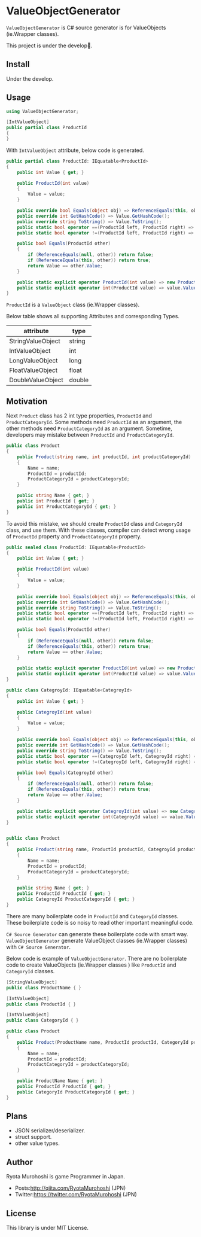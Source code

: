 # ValueObjectGenerator

`ValueObjectGenerator` is C# source generator is for ValueObjects (ie.Wrapper classes).

This project is under the develop🚧.

## Install

Under the develop.

## Usage

```csharp
using ValueObjectGenerator;

[IntValueObject]
public partial class ProductId
{
}
```

With `IntValueObject` attribute, below code is generated.

```csharp
public partial class ProductId: IEquatable<ProductId>
{
    public int Value { get; }

    public ProductId(int value)
    {
        Value = value;
    }

    public override bool Equals(object obj) => ReferenceEquals(this, obj) || obj is ProductId other && Equals(other);
    public override int GetHashCode() => Value.GetHashCode();
    public override string ToString() => Value.ToString();
    public static bool operator ==(ProductId left, ProductId right) => Equals(left, right);
    public static bool operator !=(ProductId left, ProductId right) => !Equals(left, right);

    public bool Equals(ProductId other)
    {
        if (ReferenceEquals(null, other)) return false;
        if (ReferenceEquals(this, other)) return true;
        return Value == other.Value;
    }

    public static explicit operator ProductId(int value) => new ProductId(value);
    public static explicit operator int(ProductId value) => value.Value;
}
```

`ProductId` is a `ValueObject` class (ie.Wrapper classes).

Below table shows all supporting Attributes and corresponding Types.

| attribute  | type |
----|----
| StringValueObject | string |
| IntValueObject | int |
| LongValueObject | long |
| FloatValueObject | float |
| DoubleValueObject | double |

## Motivation

Next `Product` class has 2 int type properties, `ProductId` and `ProductCategoryId`.
Some methods need `ProductId` as an argument, the other methods need `ProductCategoryId` as an argument.
Sometime, developers may mistake between `ProductId` and `ProductCategoryId`.

```csharp
public class Product
{
    public Product(string name, int productId, int productCategoryId)
    {
        Name = name;
        ProductId = productId;
        ProductCategoryId = productCategoryId;
    }

    public string Name { get; }
    public int ProductId { get; }
    public int ProductCategoryId { get; }
}
```

To avoid this mistake, we should create `ProductId` class and `CategoryId` class, and use them.
With these classes, compiler can detect wrong usage of `ProductId` property and `ProductCategoryId` property.

```csharp
public sealed class ProductId: IEquatable<ProductId>
{
    public int Value { get; }

    public ProductId(int value)
    {
        Value = value;
    }

    public override bool Equals(object obj) => ReferenceEquals(this, obj) || obj is ProductId other && Equals(other);
    public override int GetHashCode() => Value.GetHashCode();
    public override string ToString() => Value.ToString();
    public static bool operator ==(ProductId left, ProductId right) => Equals(left, right);
    public static bool operator !=(ProductId left, ProductId right) => !Equals(left, right);

    public bool Equals(ProductId other)
    {
        if (ReferenceEquals(null, other)) return false;
        if (ReferenceEquals(this, other)) return true;
        return Value == other.Value;
    }

    public static explicit operator ProductId(int value) => new ProductId(value);
    public static explicit operator int(ProductId value) => value.Value;
}

public class CategroyId: IEquatable<CategroyId>
{
    public int Value { get; }

    public CategroyId(int value)
    {
        Value = value;
    }

    public override bool Equals(object obj) => ReferenceEquals(this, obj) || obj is CategroyId other && Equals(other);
    public override int GetHashCode() => Value.GetHashCode();
    public override string ToString() => Value.ToString();
    public static bool operator ==(CategroyId left, CategroyId right) => Equals(left, right);
    public static bool operator !=(CategroyId left, CategroyId right) => !Equals(left, right);

    public bool Equals(CategroyId other)
    {
        if (ReferenceEquals(null, other)) return false;
        if (ReferenceEquals(this, other)) return true;
        return Value == other.Value;
    }

    public static explicit operator CategroyId(int value) => new CategroyId(value);
    public static explicit operator int(CategroyId value) => value.Value;
}


public class Product
{
    public Product(string name, ProductId productId, CategroyId productCategoryId)
    {
        Name = name;
        ProductId = productId;
        ProductCategoryId = productCategoryId;
    }

    public string Name { get; }
    public ProductId ProductId { get; }
    public CategroyId ProductCategoryId { get; }
}
```

There are many boilerplate code in `ProductId` and `CategoryId` classes.  These boilerplate code is so noisy to read other important meaningful code.

`C# Source Generator` can generate these boilerplate code with smart way. `ValueObjectGenerator` generate ValueObject classes (ie.Wrapper classes) with `C# Source Generator`.

Below code is example of `ValueObjectGenerator`. There are no boilerplate code to create ValueObjects (ie.Wrapper classes ) like `ProductId` and `CategoryId` classes.

```csharp
[StringValueObject]
public class ProductName { }

[IntValueObject]
public class ProductId { }

[IntValueObject]
public class CategoryId { }

public class Product
{
    public Product(ProductName name, ProductId productId, CategoryId productCategoryId)
    {
        Name = name;
        ProductId = productId;
        ProductCategoryId = productCategoryId;
    }

    public ProductName Name { get; }
    public ProductId ProductId { get; }
    public CategoryId ProductCategoryId { get; }
}
```

## Plans

* JSON serializer/deserializer.
* struct support.
* other value types.

## Author

Ryota Murohoshi is game Programmer in Japan.

* Posts:http://qiita.com/RyotaMurohoshi (JPN)
* Twitter:https://twitter.com/RyotaMurohoshi (JPN)

## License

This library is under MIT License.

